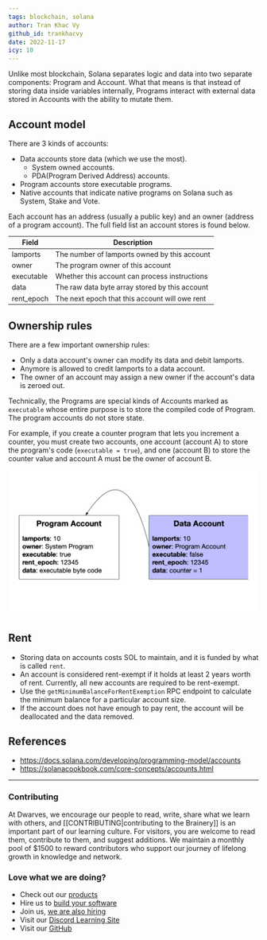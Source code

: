 ```yaml
---
tags: blockchain, solana
author: Tran Khac Vy
github_id: trankhacvy
date: 2022-11-17
icy: 10
---
```


Unlike most blockchain, Solana separates logic and data into two separate components: Program and Account. What that means is that instead of storing data inside variables internally, Programs interact with external data stored in Accounts with the ability to mutate them.

## Account model
There are 3 kinds of accounts:
- Data accounts store data (which we use the most).
    - System owned accounts.
    - PDA(Program Derived Address) accounts.
- Program accounts store executable programs.
- Native accounts that indicate native programs on Solana such as System, Stake and Vote.

Each account has an address (usually a public key) and an owner (address of a program account). The full field list an account stores is found below.

| Field |	Description |
| ----- | ------------- |
| lamports | The number of lamports owned by this account |
| owner	| The program owner of this account |
| executable | Whether this account can process instructions |
| data | The raw data byte array stored by this account |
| rent_epoch | The next epoch that this account will owe rent |

## Ownership rules
There are a few important ownership rules:
- Only a data account's owner can modify its data and debit lamports.
- Anymore is allowed to credit lamports to a data account.
- The owner of an account may assign a new owner if the account's data is zeroed out.

Technically, the Programs are special kinds of Accounts marked as `executable` whose entire purpose is to store the compiled code of Program. The program accounts do not store state.

For example, if you create a counter program that lets you increment a counter, you must create two accounts, one account (account A) to store the program's code (`executable = true`), and one (account B) to store the counter value and account A must be the owner of account B.

![](assets/solana-account_account_example.5b70d95a.jpeg.jpg)

## Rent
- Storing data on accounts costs SOL to maintain, and it is funded by what is called `rent`.
- An account is considered rent-exempt if it holds at least 2 years worth of rent. Currently, all new accounts are required to be rent-exempt.
- Use the `getMinimumBalanceForRentExemption` RPC endpoint to calculate the minimum balance for a particular account size.
- If the account does not have enough to pay rent, the account will be deallocated and the data removed.

## References
- https://docs.solana.com/developing/programming-model/accounts
- https://solanacookbook.com/core-concepts/accounts.html

---
<!-- cta -->

### Contributing
At Dwarves, we encourage our people to read, write, share what we learn with others, and [[CONTRIBUTING|contributing to the Brainery]] is an important part of our learning culture. For visitors, you are welcome to read them, contribute to them, and suggest additions. We maintain a monthly pool of $1500 to reward contributors who support our journey of lifelong growth in knowledge and network.

### Love what we are doing?
- Check out our [products](https://superbits.co)
- Hire us to [build your software](https://d.foundation)
- Join us, [we are also hiring](https://github.com/dwarvesf/WeAreHiring)
- Visit our [Discord Learning Site](https://discord.gg/dzNBpNTVEZ)
- Visit our [GitHub](https://github.com/dwarvesf)